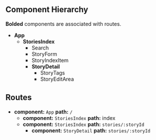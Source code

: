 ## Component Hierarchy

**Bolded** components are associated with routes.

<!-- (:exclamation: Remember, the bolded components are created by their
associated routes, so the nesting of your bolded components must
_**exactly**_ match the nesting of your routes.) -->

* **App**
  * **StoriesIndex**
    * Search
    * StoryForm
    * StoryIndexItem
    * **StoryDetail**
      * StoryTags
      * StoryEditArea


## Routes

* **component:** `App` **path:** `/`
  * **component:** `StoriesIndex` **path:** index
  * **component:** `StoriesIndex` **path:** `stories/:storyId`
    * **component:** `StoryDetail` **path:** `stories/:storyId`
